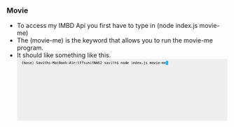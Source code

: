 ### Movie
* To access my IMBD Api you first have to type in (node index.js movie-me)
* The (movie-me) is the keyword that allows you to run the movie-me program. 
* It should like something like this.
![](movie-me.png)
